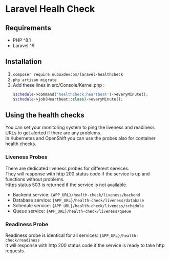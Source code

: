# Laravel Healh Check

## Requirements
- PHP ^8.1
- Laravel ^9

## Installation
1) `composer require nuboxdevcom/laravel-healthcheck`
2) `php artisan migrate`
3) Add these lines in src/Console/Kernel.php :
   ```php
   $schedule->command('healthcheck:heartbeat')->everyMinute();
   $schedule->job(Heartbeat::class)->everyMinute();
   ```

## Using the health checks
You can set your monitoring system to ping the liveness and readiness URLs to get alerted if there are any problems.\
In Kubernetes and OpenShift you can use the probes also for container health checks.

### Liveness Probes
There are dedicated liveness probes for different services.\
They will response with http 200 status code if the service is up and functions without problems.\
Https status 503 is returned if the service is not available.
- Backend service: `{APP_URL}/health-check/liveness/backend`
- Database service: `{APP_URL}/health-check/liveness/database`
- Schedule service: `{APP_URL}/health-check/liveness/schedule`
- Queue service: `{APP_URL}/health-check/liveness/queue`

### Readiness Probe
Readiness probe is identical for all services: `{APP_URL}/health-check/readiness`\
It will response with http 200 status code if the service is ready to take http requests.
